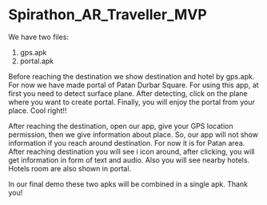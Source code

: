 # Spirathon_AR_Traveller_MVP

We have two files:
1. gps.apk
2. portal.apk

Before reaching the destination we show destination and hotel by gps.apk. For now we have made portal of Patan Durbar Square. For using this app, at first you need to detect surface plane. After detecting, click on the plane where you want to create portal. Finally, you will enjoy the portal from your place. Cool right!!

After reaching the destination, open our app, give your GPS location permission, then we give information about place. So, our app will not show information if you reach around destination. For now it is for Patan area. After reaching destination you will see i icon around, after clicking, you will get information in form of text and audio. Also you will see nearby hotels. Hotels room are also shown in portal.

In our final demo these two apks will be combined in a single apk.
Thank you!
